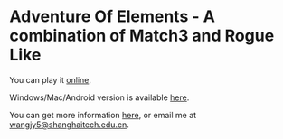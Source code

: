 # Adventure Of Elements - A combination of Match3 and Rogue Like

You can play it [online](https://play.unity.com/mg/other/webgl-builds-66949).

Windows/Mac/Android version is available [here](https://drive.google.com/drive/folders/1GqsQ0basZtx8MZSkRrTKmfXwOuRPPD_3?usp=sharing).

You can get more information [here](https://2ez4ai.github.io/2021/06/22/AdventureOfElements/), or email me at wangjy5@shanghaitech.edu.cn. 
